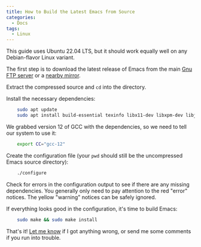 ```yaml
---
title: How to Build the Latest Emacs from Source
categories:
  - Docs
tags:
  - Linux
---
```


This guide uses Ubuntu 22.04 LTS, but it should work equally well on any Debian-flavor Linux variant.

The first step is to download the latest release of Emacs from the main [Gnu FTP server](https://ftp.gnu.org/gnu/emacs/) or a [nearby mirror](http://ftpmirror.gnu.org/emacs/).

Extract the compressed source and `cd` into the directory.

Install the necessary dependencies:

```sh
    sudo apt update
    sudo apt install build-essential texinfo libx11-dev libxpm-dev libjpeg-dev libpng-dev libgif-dev libtiff-dev libgtk3.0-dev libncurses-dev automake autoconf libgnutls28-dev libgccjit-12-dev
```

We grabbed version 12 of GCC with the dependencies, so we need to tell our system to use it:

```sh
    export CC="gcc-12"
```

Create the configuration file (your `pwd` should still be the uncompressed Emacs source directory):

```sh
    ./configure
```

Check for errors in the configuration output to see if there are any missing dependencies. You generally only need to pay attention to the red "error" notices. The yellow "warning" notices can be safely ignored.

If everything looks good in the configuration, it's time to build Emacs:

```sh
    sudo make && sudo make install
```

That's it! [Let me know](/about) if I got anything wrong, or send me some comments if you run into trouble.
